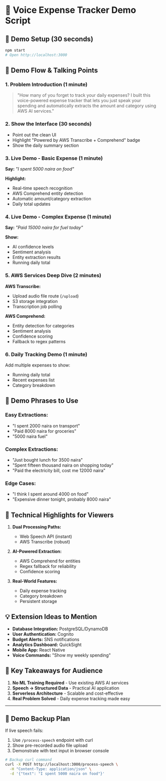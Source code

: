 # 🎯 Voice Expense Tracker Demo Script

## 🚀 **Demo Setup (30 seconds)**
```bash
npm start
# Open http://localhost:3000
```

## 📝 **Demo Flow & Talking Points**

### **1. Problem Introduction (1 minute)**
> "How many of you forget to track your daily expenses? I built this voice-powered expense tracker that lets you just speak your spending and automatically extracts the amount and category using AWS AI services."

### **2. Show the Interface (30 seconds)**
- Point out the clean UI
- Highlight "Powered by AWS Transcribe + Comprehend" badge
- Show the daily summary section

### **3. Live Demo - Basic Expense (1 minute)**
**Say:** *"I spent 5000 naira on food"*

**Highlight:**
- Real-time speech recognition
- AWS Comprehend entity detection
- Automatic amount/category extraction
- Daily total updates

### **4. Live Demo - Complex Expense (1 minute)**
**Say:** *"Paid 15000 naira for fuel today"*

**Show:**
- AI confidence levels
- Sentiment analysis
- Entity extraction results
- Running daily total

### **5. AWS Services Deep Dive (2 minutes)**

**AWS Transcribe:**
- Upload audio file route (`/upload`)
- S3 storage integration
- Transcription job polling

**AWS Comprehend:**
- Entity detection for categories
- Sentiment analysis
- Confidence scoring
- Fallback to regex patterns

### **6. Daily Tracking Demo (1 minute)**
Add multiple expenses to show:
- Running daily total
- Recent expenses list
- Category breakdown

## 🎤 **Demo Phrases to Use**

### **Easy Extractions:**
- "I spent 2000 naira on transport"
- "Paid 8000 naira for groceries"
- "5000 naira fuel"

### **Complex Extractions:**
- "Just bought lunch for 3500 naira"
- "Spent fifteen thousand naira on shopping today"
- "Paid the electricity bill, cost me 12000 naira"

### **Edge Cases:**
- "I think I spent around 4000 on food"
- "Expensive dinner tonight, probably 8000 naira"

## 🔧 **Technical Highlights for Viewers**

1. **Dual Processing Paths:**
   - Web Speech API (instant)
   - AWS Transcribe (robust)

2. **AI-Powered Extraction:**
   - AWS Comprehend for entities
   - Regex fallback for reliability
   - Confidence scoring

3. **Real-World Features:**
   - Daily expense tracking
   - Category breakdown
   - Persistent storage

## 💡 **Extension Ideas to Mention**

- **Database Integration:** PostgreSQL/DynamoDB
- **User Authentication:** Cognito
- **Budget Alerts:** SNS notifications
- **Analytics Dashboard:** QuickSight
- **Mobile App:** React Native
- **Voice Commands:** "Show my weekly spending"

## 🎯 **Key Takeaways for Audience**

1. **No ML Training Required** - Use existing AWS AI services
2. **Speech → Structured Data** - Practical AI application
3. **Serverless Architecture** - Scalable and cost-effective
4. **Real Problem Solved** - Daily expense tracking made easy

---

## 🚨 **Demo Backup Plan**

If live speech fails:
1. Use `/process-speech` endpoint with curl
2. Show pre-recorded audio file upload
3. Demonstrate with text input in browser console

```bash
# Backup curl command
curl -X POST http://localhost:3000/process-speech \
  -H "Content-Type: application/json" \
  -d '{"text": "I spent 5000 naira on food"}'
```